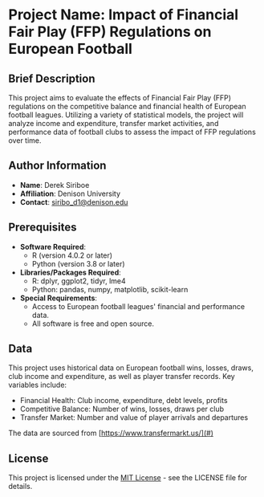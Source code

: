 # Project Name: Impact of Financial Fair Play (FFP) Regulations on European Football

## Brief Description
This project aims to evaluate the effects of Financial Fair Play (FFP) regulations on the competitive balance and financial health of European football leagues. Utilizing a variety of statistical models, the project will analyze income and expenditure, transfer market activities, and performance data of football clubs to assess the impact of FFP regulations over time.

## Author Information
- **Name**: Derek Siriboe
- **Affiliation**: Denison University
- **Contact**: siribo_d1@denison.edu

## Prerequisites
- **Software Required**:
  - R (version 4.0.2 or later)
  - Python (version 3.8 or later)
- **Libraries/Packages Required**:
  - R: dplyr, ggplot2, tidyr, lme4
  - Python: pandas, numpy, matplotlib, scikit-learn
- **Special Requirements**:
  - Access to European football leagues' financial and performance data.
  - All software is free and open source.

## Data
This project uses historical data on European football wins, losses, draws, club income and expenditure, as well as player transfer records. Key variables include:

- Financial Health: Club income, expenditure, debt levels, profits
- Competitive Balance: Number of wins, losses, draws per club
- Transfer Market: Number and value of player arrivals and departures

The data are sourced from [https://www.transfermarkt.us/](#) 

## License
This project is licensed under the [MIT License](LICENSE.md) - see the LICENSE file for details.
